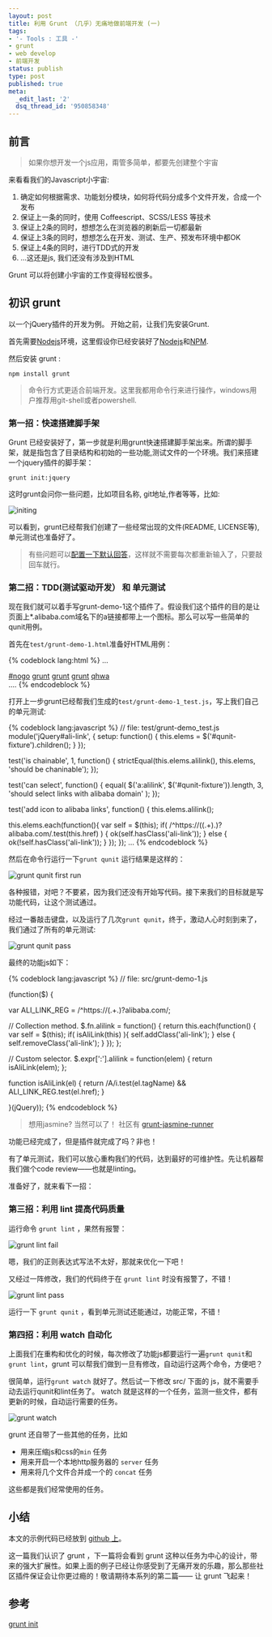 ```yaml
---
layout: post
title: 利用 Grunt （几乎）无痛地做前端开发 (一)
tags:
- '- Tools : 工具 -'
- grunt
- web develop
- 前端开发
status: publish
type: post
published: true
meta:
  _edit_last: '2'
  dsq_thread_id: '950858348'
---
```

## 前言

> 如果你想开发一个js应用，甭管多简单，都要先创建整个宇宙

来看看我们的Javascript小宇宙:

1. 确定如何根据需求、功能划分模块，如何将代码分成多个文件开发，合成一个发布
2. 保证上一条的同时，使用 Coffeescript、SCSS/LESS 等技术
3. 保证上2条的同时，想想怎么在浏览器的刷新后一切都最新
4. 保证上3条的同时，想想怎么在开发、测试、生产、预发布环境中都OK
5. 保证上4条的同时，进行TDD式的开发
6. ...这还是js, 我们还没有涉及到HTML

Grunt 可以将创建小宇宙的工作变得轻松很多。

## 初识 grunt

以一个jQuery插件的开发为例。 开始之前，让我们先安装Grunt. 

首先需要[Nodejs](https://nodejs.org/)环境，这里假设你已经安装好了[Nodejs](https://nodejs.org/)和[NPM](https://npmjs.org/). 

然后安装 grunt :

    npm install grunt

> 命令行方式更适合前端开发。这里我都用命令行来进行操作，windows用户推荐用git-shell或者powershell. 


### 第一招：快速搭建脚手架

Grunt 已经安装好了，第一步就是利用grunt快速搭建脚手架出来。所谓的脚手架，就是指包含了目录结构和初始的一些功能,测试文件的一个环境。我们来搭建一个jquery插件的脚手架：

    grunt init:jquery

这时grunt会问你一些问题，比如项目名称, git地址,作者等等，比如:

![initing](https://img03.taobaocdn.com/tfscom/T1EwSRXyNhXXaCwpjX.png_620x10000.jpg)

可以看到，grunt已经帮我们创建了一些经常出现的文件(README, LICENSE等), 单元测试也准备好了。

> 有些问题可以[配置一下默认回答](https://github.com/gruntjs/grunt/blob/master/docs/task_init.md#specifying-default-prompt-answers)，这样就不需要每次都重新输入了，只要敲回车就行。

### 第二招：TDD(测试驱动开发） 和 单元测试

现在我们就可以着手写grunt-demo-1这个插件了。假设我们这个插件的目的是让页面上\*.alibaba.com域名下的a链接都带上一个图标。那么可以写一些简单的qunit用例。

首先在`test/grunt-demo-1.html`准备好HTML用例：

{% codeblock lang:html %}
...
<div id="qunit-fixture">
    <a href="#functional-link">#nogo</a>
    <a href="https://alibaba.com">grunt</a>
    <a href="https://china.alibaba.com">grunt</a>
    <a href="https://style.china.alibaba.com">grunt</a>
    <a href="https://q.pnq.cc">qhwa</a>
</div>
....
{% endcodeblock %}

打开上一步grunt已经帮我们生成的`test/grunt-demo-1_test.js`，写上我们自己的单元测试:


{% codeblock lang:javascript %}
// file: test/grunt-demo_test.js
module('jQuery#ali-link', {
  setup: function() {
    this.elems = $('#qunit-fixture').children();
  }
});

test('is chainable', 1, function() {
  strictEqual(this.elems.alilink(), this.elems, 'should be chaninable');
});

test('can select', function() {
  equal( $('a:alilink', $('#qunit-fixture')).length, 3, 
    'should select links with alibaba domain' 
  );
});

test('add icon to alibaba links', function() {
  this.elems.alilink();

  this.elems.each(function(){
    var self = $(this);
    if( /^https:\/\/((.+)\.)?alibaba\.com/.test(this.href) ) {
      ok(self.hasClass('ali-link'));
    } else {
      ok(!self.hasClass('ali-link'));
    }
  });
});
...
{% endcodeblock %}

然后在命令行运行一下`grunt qunit`
运行结果是这样的：

![grunt qunit first run](https://img03.taobaocdn.com/tfscom/T181NBFn4fXXaCwpjX.png)

各种报错，对吧？不要紧，因为我们还没有开始写代码。接下来我们的目标就是写功能代码，让这个测试通过。

经过一番敲击键盘，以及运行了几次`grunt qunit`，终于，激动人心时刻到来了，我们通过了所有的单元测试:

![grunt qunit pass](https://img01.taobaocdn.com/tfscom/T1p5RDFn4bXXaCwpjX.png_620x10000.jpg)

最终的功能js如下：


{% codeblock lang:javascript %}
// file: src/grunt-demo-1.js

(function($) {

  var ALI_LINK_REG = /^https:\/\/(.+\.)?alibaba\.com/;

  // Collection method.
  $.fn.alilink = function() {
    return this.each(function() {
      var self = $(this);
      if( isAliLink(this) ){
        self.addClass('ali-link');
      } else {
        self.removeClass('ali-link');
      }
    });
  };

  // Custom selector.
  $.expr[':'].alilink = function(elem) {
    return isAliLink(elem);
  };

  function isAliLink(el) {
    return /A/i.test(el.tagName) && ALI_LINK_REG.test(el.href);
  }

}(jQuery));
{% endcodeblock %}



> 想用jasmine? 当然可以了！ 社区有 [grunt-jasmine-runner](https://npmjs.org/package/grunt-jasmine-runner)

功能已经完成了，但是插件就完成了吗？非也！

有了单元测试，我们可以放心重构我们的代码，达到最好的可维护性。先让机器帮我们做个code review——也就是linting。

准备好了，就来看下一招：

### 第三招：利用 lint 提高代码质量

运行命令 `grunt lint` ，果然有报警：

![grunt lint fail](https://img03.taobaocdn.com/tfscom/T1qp8CFmXbXXaCwpjX.png_620x10000.jpg)

嗯，我们的正则表达式写法不太好，那就来优化一下吧！

又经过一阵修改，我们的代码终于在 `grunt lint` 时没有报警了，不错！

![grunt lint pass](https://img01.taobaocdn.com/tfscom/T1KuBqFhthXXaCwpjX.png_620x10000.jpg)

运行一下 `grunt qunit` ，看到单元测试还能通过，功能正常，不错！


### 第四招：利用 watch 自动化

上面我们在重构和优化的时候，每次修改了功能js都要运行一遍`grunt qunit`和`grunt lint`，grunt 可以帮我们做到一旦有修改，自动运行这两个命令，方便吧？

很简单，运行`grunt watch` 就好了。然后试一下修改 src/ 下面的 js，就不需要手动去运行qunit和lint任务了。
watch 就是这样的一个任务，监测一些文件，都有更新的时候，自动运行需要的任务。

![grunt watch](https://img03.taobaocdn.com/tfscom/T1bb4BFodfXXaCwpjX.png_620x10000.jpg)

grunt 还自带了一些其他的任务，比如

* 用来压缩js和css的`min` 任务
* 用来开启一个本地http服务器的 `server` 任务
* 用来将几个文件合并成一个的 `concat` 任务

这些都是我们经常使用的任务。

## 小结

本文的示例代码已经放到 [github 上](https://github.com/qhwa/grunt-demo)。

这一篇我们认识了 grunt ，下一篇将会看到 grunt 这种以任务为中心的设计，带来的强大扩展性。如果上面的例子已经让你感受到了无痛开发的乐趣，那么那些社区插件保证会让你更过瘾的！敬请期待本系列的第二篇—— 让 grunt 飞起来！

## 参考
[grunt init](https://github.com/gruntjs/grunt/blob/master/docs/task_init.md)
